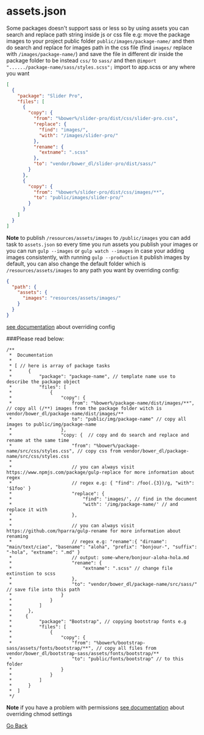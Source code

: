 


# assets.json

Some packages doesn't support sass or less so by using assets you can search and replace path string inside js or css file e.g:
move the package images to your project public folder `public/images/package-name/`
and then do search and replace for images path in the css file (find `images/` replace with `/images/package-name/`) and save the file in different dir inside the package folder to be instead `css/` to `sass/` and then `@import "....../package-name/sass/styles.scss";` import to app.scss or any where you want
```json
[
  {
    "package": "Slider Pro",
    "files": [
      {
        "copy": {
          "from": "%bower%/slider-pro/dist/css/slider-pro.css",
          "replace": {
            "find": "images/",
            "with": "/images/slider-pro/"
          },
          "rename": {
            "extname": ".scss"
          },
          "to": "vendor/bower_dl/slider-pro/dist/sass/"
        }
      },
      {
        "copy": {
          "from": "%bower%/slider-pro/dist/css/images/**",
          "to": "public/images/slider-pro/"
        }
      }
    ]
  }
]
```

**Note** to publish `/resources/assets/images` to `/public/images` you can add task to `assets.json` so every time you run assets you publish your images or you can run `gulp --images` or `gulp watch --images` in case your adding images consistently, with running `gulp --production` it publish images by default, you can also change the default folder which is `/resources/assets/images` to any path you want by overriding config:
 
```json
{
  "path": {
    "assets": {
      "images": "resources/assets/images/"
    }
  }
}
```
[see documentation](ALIXIR.md) about overriding config

###Please read below:
```
/**
 *  Documentation
 *
 * [ // here is array of package tasks
 *      { 
 *          "package": "package-name", // template name use to describe the package object
 *          "files": [
 *              {
 *                  "copy": {
 *                      from": "%bower%/package-name/dist/images/**", // copy all (/**) images from the package folder witch is vendor/bower_dl/package-name/dist/images/**
 *                      to": "public/img/package-name" // copy all images to public/img/package-name
 *                  },
 *                  "copy: {  // copy and do search and replace and rename at the same time
 *                      "from": "%bower%/package-name/src/css/styles.css", // copy css from vendor/bower_dl/package-name/src/css/styles.css
 *
 *                      // you can always visit https://www.npmjs.com/package/gulp-replace for more information about regex
 *                      // regex e.g: { "find": /foo(.{3})/g, "with": '$1foo' }
 *                      "replace": {
 *                          "find": 'images/', // find in the document
 *                          "with": '/img/package-name/' // and replace it with
 *                      },
 *
 *                      // you can always visit https://github.com/hparra/gulp-rename for more information about renaming
 *                      // regex e.g: "rename":{ "dirname": "main/text/ciao", "basename": "aloha", "prefix": "bonjour-", "suffix": "-hola", "extname": ".md" }
 *                      // output: some-where/bonjour-aloha-hola.md
 *                      "rename": {
 *                          "extname": ".scss" // change file extinstion to scss
 *                      },
 *                      "to": "vendor/bower_dl/package-name/src/sass/" // save file into this path
 *                  }
 *              }
 *          ]
 *      },
 *     { 
 *          "package": "Bootstrap", // copying bootstrap fonts e.g
 *          "files": [
 *              {
 *                  "copy": {
 *                      "from": "%bower%/bootstrap-sass/assets/fonts/bootstrap/**", // copy all files from vendor/bower_dl/bootstrap-sass/assets/fonts/bootstrap/**
 *                      "to": "public/fonts/bootstrap" // to this folder
 *                  }
 *              }
 *          ]
 *      }
 *  ]
 */
```

**Note** if you have a problem with permissions [see documentation](ALIXIR.md) about overriding chmod settings

[Go Back](README.md)
